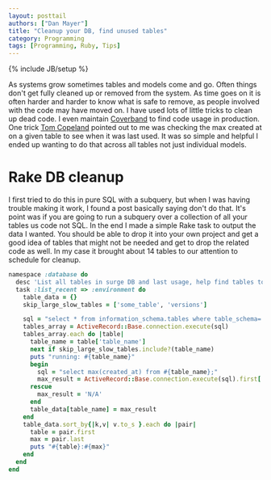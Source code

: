 ```yaml
---
layout: posttail
authors: ["Dan Mayer"]
title: "Cleanup your DB, find unused tables"
category: Programming
tags: [Programming, Ruby, Tips]
---
```

{% include JB/setup %}

As systems grow sometimes tables and models come and go. Often things don't get fully cleaned up or removed from the system. As time goes on it is often harder and harder to know what is safe to remove, as people involved with the code may have moved on. I have used lots of little tricks to clean up dead code. I even maintain [Coverband](https://github.com/danmayer/coverband) to find code usage in production. One trick [Tom Copeland](https://twitter.com/tcopeland) pointed out to me was checking the max created at on a given table to see when it was last used. It was so simple and helpful I ended up wanting to do that across all tables not just individual models.

# Rake DB cleanup

I first tried to do this in pure SQL with a subquery, but when I was having trouble making it work, I found a post basically saying don't do that. It's point was if you are going to run a subquery over a collection of all your tables us code not SQL. In the end I made a simple Rake task to output the data I wanted.  You should be able to drop it into your own project and get a good idea of tables that might not be needed and get to drop the related code as well. In my case it brought about 14 tables to our attention to schedule for cleanup.

```ruby
namespace :database do
  desc 'List all tables in surge DB and last usage, help find tables to remove'
  task :list_recent => :environment do
    table_data = {}
    skip_large_slow_tables = ['some_table', 'versions']

    sql = "select * from information_schema.tables where table_schema='public' and table_type='BASE TABLE';"
    tables_array = ActiveRecord::Base.connection.execute(sql)
    tables_array.each do |table|
      table_name = table['table_name']
      next if skip_large_slow_tables.include?(table_name)
      puts "running: #{table_name}"
      begin
        sql = "select max(created_at) from #{table_name};"
        max_result = ActiveRecord::Base.connection.execute(sql).first['max']
      rescue
        max_result = 'N/A'
      end
      table_data[table_name] = max_result
    end
    table_data.sort_by{|k,v| v.to_s }.each do |pair|
      table = pair.first
      max = pair.last
      puts "#{table}:#{max}"
    end
  end
end
```
